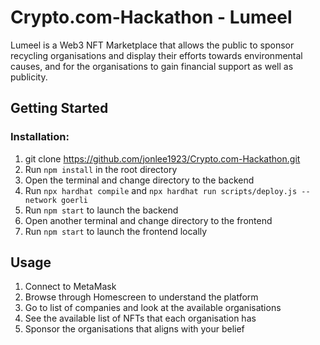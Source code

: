 # Crypto.com-Hackathon - Lumeel

Lumeel is a Web3 NFT Marketplace that allows the public to sponsor recycling organisations and display their efforts towards environmental causes, and for the organisations to gain financial support as well as publicity.


## Getting Started

### Installation:

1. git clone https://github.com/jonlee1923/Crypto.com-Hackathon.git
2. Run `npm install` in the root directory
3. Open the terminal and change directory to the backend
4. Run `npx hardhat compile` and `npx hardhat run scripts/deploy.js --network goerli`
5. Run `npm start` to launch the backend
6. Open another terminal and change directory to the frontend
7. Run `npm start` to launch the frontend locally

## Usage 

1. Connect to MetaMask
2. Browse through Homescreen to understand the platform
3. Go to list of companies and look at the available organisations 
4. See the available list of NFTs that each organisation has
5. Sponsor the organisations that aligns with your belief



